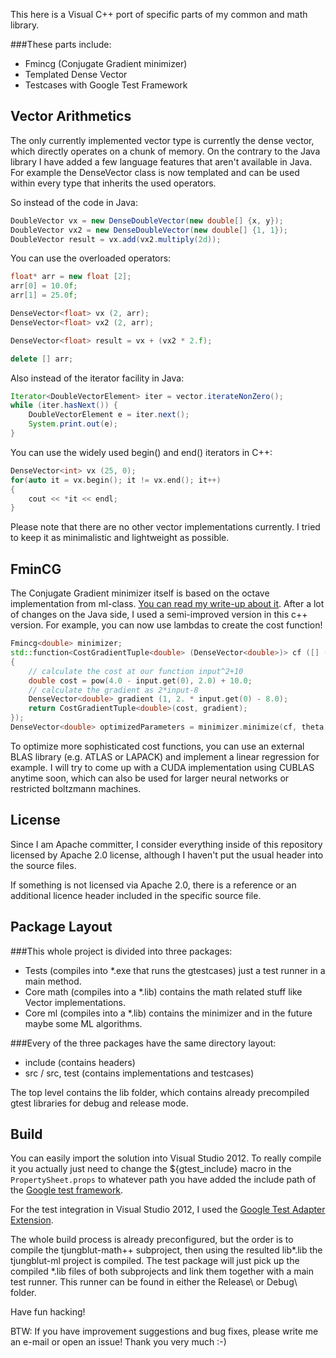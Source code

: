 This here is a Visual C++ port of specific parts of my common and math library.

###These parts include:
- Fmincg (Conjugate Gradient minimizer)
- Templated Dense Vector
- Testcases with Google Test Framework

Vector Arithmetics
------------------

The only currently implemented vector type is currently the dense vector, which directly operates on a chunk of memory.
On the contrary to the Java library I have added a few language features that aren't available in Java.
For example the DenseVector class is now templated and can be used within every type that inherits the used operators.  

So instead of the code in Java:

```java
DoubleVector vx = new DenseDoubleVector(new double[] {x, y});
DoubleVector vx2 = new DenseDoubleVector(new double[] {1, 1});
DoubleVector result = vx.add(vx2.multiply(2d));
```

You can use the overloaded operators:

```cpp
float* arr = new float [2];
arr[0] = 10.0f;
arr[1] = 25.0f;

DenseVector<float> vx (2, arr);
DenseVector<float> vx2 (2, arr);

DenseVector<float> result = vx + (vx2 * 2.f);

delete [] arr;
```

Also instead of the iterator facility in Java:
```java
Iterator<DoubleVectorElement> iter = vector.iterateNonZero();
while (iter.hasNext()) {
    DoubleVectorElement e = iter.next();
	System.print.out(e);
}
```

You can use the widely used begin() and end() iterators in C++:

```cpp
DenseVector<int> vx (25, 0);
for(auto it = vx.begin(); it != vx.end(); it++)
{
	cout << *it << endl;
}

```

Please note that there are no other vector implementations currently. I tried to keep it as minimalistic and lightweight as possible.

FminCG
------------------

The Conjugate Gradient minimizer itself is based on the octave implementation from ml-class. [You can read my write-up about it](http://codingwiththomas.blogspot.de/2012/02/nonlinear-conjugate-gradient-method-in.html "read it!").
After a lot of changes on the Java side, I used a semi-improved version in this c++ version. For example, you can now use lambdas to create the cost function!

```cpp
Fmincg<double> minimizer;
std::function<CostGradientTuple<double> (DenseVector<double>)> cf ([] (DenseVector<double> input)
{
	// calculate the cost at our function input^2+10
	double cost = pow(4.0 - input.get(0), 2.0) + 10.0;
	// calculate the gradient as 2*input-8
	DenseVector<double> gradient (1, 2. * input.get(0) - 8.0);
	return CostGradientTuple<double>(cost, gradient);
});
DenseVector<double> optimizedParameters = minimizer.minimize(cf, theta, 100, true);
```

To optimize more sophisticated cost functions, you can use an external BLAS library (e.g. ATLAS or LAPACK) and implement a linear regression for example.
I will try to come up with a CUDA implementation using CUBLAS anytime soon, which can also be used for larger neural networks or restricted boltzmann machines.

License
-------

Since I am Apache committer, I consider everything inside of this repository licensed by Apache 2.0 license, although I haven't put the usual header into the source files.

If something is not licensed via Apache 2.0, there is a reference or an additional licence header included in the specific source file.

Package Layout
--------------

###This whole project is divided into three packages:
- Tests (compiles into *.exe that runs the gtestcases) just a test runner in a main method.
- Core math (compiles into a *.lib) contains the math related stuff like Vector implementations.
- Core ml (compiles into a *.lib) contains the minimizer and in the future maybe some ML algorithms.

###Every of the three packages have the same directory layout:
- include (contains headers)
- src / src, test (contains implementations and testcases)

The top level contains the lib folder, which contains already precompiled gtest libraries for debug and release mode.

Build
-----

You can easily import the solution into Visual Studio 2012. 
To really compile it you actually just need to change the ${gtest_include} macro in the `PropertySheet.props` to whatever path you have added the include path of the [Google test framework](https://code.google.com/p/googletest/ "GTest").

For the test integration in Visual Studio 2012, I used the [Google Test Adapter Extension](http://visualstudiogallery.msdn.microsoft.com/f00c0f72-ac71-4c80-bf8b-6fe381548031 "Ext").

The whole build process is already preconfigured, but the order is to compile the tjungblut-math++ subproject, then using the resulted lib\*.lib the tjungblut-ml project is compiled.
The test package will just pick up the compiled *.lib files of both subprojects and link them together with a main test runner. This runner can be found in either the Release\ or Debug\ folder.

Have fun hacking!

BTW: If you have improvement suggestions and bug fixes, please write me an e-mail or open an issue! Thank you very much :-)